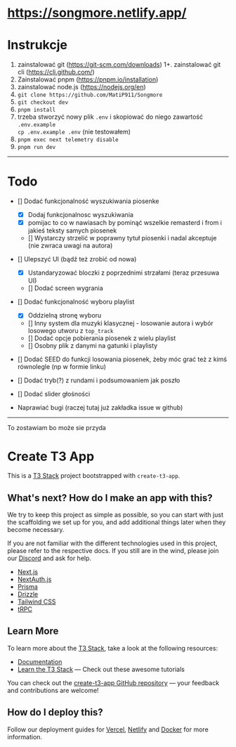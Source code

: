 # https://songmore.netlify.app/

# Instrukcje

1. zainstalować git (https://git-scm.com/downloads)
    1+. zainstalować git cli (https://cli.github.com/)
2. Zainstalować pnpm (https://pnpm.io/installation)
3. zainstalować node.js (https://nodejs.org/en)
4. `git clone https://github.com/MatiP911/Songmore`
5. `git checkout dev`
6. `pnpm install`
7. trzeba stworzyć nowy plik `.env` i skopiować do niego zawartość `.env.example`   
`cp .env.example .env` (nie testowałem)
8. `pnpm exec next telemetry disable`
9. `pnpm run dev`

---

# Todo

- [] Dodać funkcjonalność wyszukiwania piosenke
    - [x] Dodaj funkcjonalnosc wyszukiwania
    - [x] pomijac to co w nawiasach by pominąć wszelkie remasterd i from i jakieś teksty samych piosenek
    - [] Wystarczy strzelić w poprawny tytuł piosenki i nadal akceptuje (nie zwraca uwagi na autora)
- [] Ulepszyć UI (bądź też zrobić od nowa)
   - [x] Ustandaryzować bloczki z poprzednimi strzałami (teraz przesuwa UI)
   - [] Dodać screen wygrania
- [] Dodać funkcjonalność wyboru playlist
   - [x] Oddzielną stronę wyboru
   - [] Inny system dla muzyki klasycznej - losowanie autora i wybór losowego utworu z `top_track`
   - [] Dodać opcje pobierania piosenek z wielu playlist
   - [] Osobny plik z danymi na gatunki i playlisty
- [] Dodać SEED do funkcji losowania piosenek, żeby móc grać też z kimś równolegle (np w formie linku)
- [] Dodać tryb(?) z rundami i podsumowaniem jak poszło
- [] Dodać slider głośności

- Naprawiać bugi (raczej tutaj już zakładka issue w github)

---

To zostawiam bo może sie przyda

# Create T3 App

This is a [T3 Stack](https://create.t3.gg/) project bootstrapped with `create-t3-app`.

## What's next? How do I make an app with this?

We try to keep this project as simple as possible, so you can start with just the scaffolding we set up for you, and add additional things later when they become necessary.

If you are not familiar with the different technologies used in this project, please refer to the respective docs. If you still are in the wind, please join our [Discord](https://t3.gg/discord) and ask for help.

- [Next.js](https://nextjs.org)
- [NextAuth.js](https://next-auth.js.org)
- [Prisma](https://prisma.io)
- [Drizzle](https://orm.drizzle.team)
- [Tailwind CSS](https://tailwindcss.com)
- [tRPC](https://trpc.io)

## Learn More

To learn more about the [T3 Stack](https://create.t3.gg/), take a look at the following resources:

- [Documentation](https://create.t3.gg/)
- [Learn the T3 Stack](https://create.t3.gg/en/faq#what-learning-resources-are-currently-available) — Check out these awesome tutorials

You can check out the [create-t3-app GitHub repository](https://github.com/t3-oss/create-t3-app) — your feedback and contributions are welcome!

## How do I deploy this?

Follow our deployment guides for [Vercel](https://create.t3.gg/en/deployment/vercel), [Netlify](https://create.t3.gg/en/deployment/netlify) and [Docker](https://create.t3.gg/en/deployment/docker) for more information.
